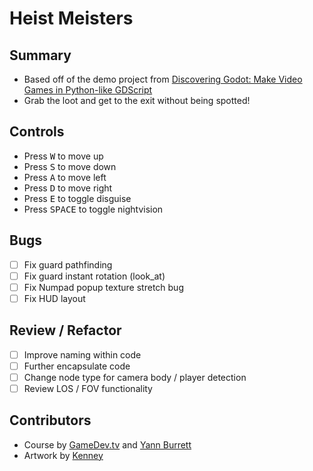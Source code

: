 # Heist Meisters

## Summary
- Based off of the demo project from [Discovering Godot: Make Video Games in Python-like GDScript](https://www.udemy.com/share/101WnM/)
- Grab the loot and get to the exit without being spotted!

## Controls
- Press <kbd>W</kbd> to move up
- Press <kbd>S</kbd> to move down
- Press <kbd>A</kbd> to move left
- Press <kbd>D</kbd> to move right
- Press <kbd>E</kbd> to toggle disguise
- Press <kbd>SPACE</kbd> to toggle nightvision

## Bugs
- [ ] Fix guard pathfinding
- [ ] Fix guard instant rotation (look_at)
- [ ] Fix Numpad popup texture stretch bug
- [ ] Fix HUD layout

## Review / Refactor
- [ ] Improve naming within code
- [ ] Further encapsulate code
- [ ] Change node type for camera body / player detection
- [ ] Review LOS / FOV functionality

## Contributors
- Course by [GameDev.tv](https://www.gamedev.tv) and [Yann Burrett](https://www.canopy.games)
- Artwork by [Kenney](https://kenney.nl)
